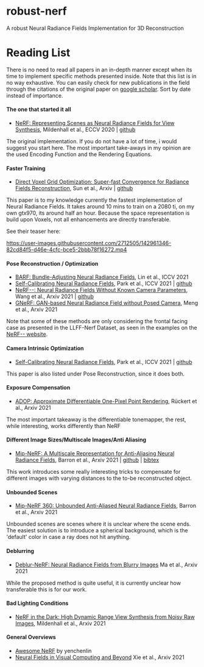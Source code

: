 # robust-nerf
A robust Neural Radiance Fields Implementation for 3D Reconstruction

# Reading List

There is no need to read all papers in an in-depth manner except when its time to implement specific methods presented inside. Note that this list is in no way exhaustive. You can easily check for new publications in the field through the citations of the original paper on [google scholar](https://scholar.google.de/scholar?hl=de&as_sdt=2005&sciodt=0,5&cites=9378169911033868166&scipsc=&q=&scisbd=1). Sort by date instead of importance.


#### The one that started it all
- [NeRF: Representing Scenes as Neural Radiance Fields for View Synthesis](https://www.matthewtancik.com/nerf), Mildenhall et al., ECCV 2020 | [github](https://github.com/bmild/nerf) 

The original implementation. If you do not have a lot of time, i would suggest you start here. The most important take-aways in my opinion are the used Encoding Function and the Rendering Equations.

#### Faster Training
- [Direct Voxel Grid Optimization: Super-fast Convergence for Radiance Fields Reconstruction](https://arxiv.org/abs/2111.11215), Sun et al., Arxiv | [github](https://github.com/sunset1995/DirectVoxGO)

This paper is to my knowledge currently the fastest implementation of Neural Radiance Fields. It takes around 10 mins to train on a 2080 ti, on my own gtx970, its around half an hour. Because the space representation is build upon Voxels, not all enhancements are directly transferable. 

See their teaser here:

https://user-images.githubusercontent.com/2712505/142961346-82cd84f5-d46e-4cfc-bce5-2bbb78f16272.mp4

#### Pose Reconstruction / Optimization
- [BARF: Bundle-Adjusting Neural Radiance Fields](https://chenhsuanlin.bitbucket.io/bundle-adjusting-NeRF/), Lin et al., ICCV 2021 
- [Self-Calibrating Neural Radiance Fields](https://postech-cvlab.github.io/SCNeRF/), Park et al., ICCV 2021 | [github](https://github.com/POSTECH-CVLab/SCNeRF) 
- [NeRF--: Neural Radiance Fields Without Known Camera Parameters](http://nerfmm.active.vision/), Wang et al., Arxiv 2021 | [github](https://github.com/ActiveVisionLab/nerfmm)
- [GNeRF: GAN-based Neural Radiance Field without Posed Camera](https://arxiv.org/abs/2103.15606), Meng et al., Arxiv 2021 

Note that some of these methods are only considering the frontal facing case as presented in the LLFF-Nerf Dataset, as seen in the examples on the [NeRF-- website](http://nerfmm.active.vision/).

#### Camera Intrinsic Optimization
- [Self-Calibrating Neural Radiance Fields](https://postech-cvlab.github.io/SCNeRF/), Park et al., ICCV 2021 | [github](https://github.com/POSTECH-CVLab/SCNeRF)

This paper is also listed under Pose Reconstruction, since it does both.

#### Exposure Compensation
- [ADOP: Approximate Differentiable One-Pixel Point Rendering](https://arxiv.org/abs/2110.06635), Rückert et al., Arxiv 2021

The most important takeaway is the differentiable tonemapper, the rest, while interesting, works differently than NeRF

#### Different Image Sizes/Multiscale Images/Anti Aliasing
- [Mip-NeRF: A Multiscale Representation for Anti-Aliasing Neural Radiance Fields](https://jonbarron.info/mipnerf/), Barron et al., Arxiv 2021 | [github](https://github.com/google/mipnerf) | [bibtex](./citations/mip-nerf.txt)

This work introduces some really interesting tricks to compensate for different images with varying distances to the to-be reconstructed object. 

#### Unbounded Scenes
- [Mip-NeRF 360: Unbounded Anti-Aliased Neural Radiance Fields](https://jonbarron.info/mipnerf360/), Barron et al., Arxiv 2021

Unbounded scenes are scenes where it is unclear where the scene ends. The easiest solution is to introduce a spherical background, which is the 'default' color in case a ray does not hit anything.


#### Deblurring
- [Deblur-NeRF: Neural Radiance Fields from Blurry Images](https://arxiv.org/abs/2111.14292) Ma et al., Arxiv 2021

While the proposed method is quite useful, it is currently unclear how transferable this is for our work.


#### Bad Lighting Conditions
- [NeRF in the Dark: High Dynamic Range View Synthesis from Noisy Raw Images](https://bmild.github.io/rawnerf/), Mildenhall et al., Arxiv 2021

#### General Overviews
- [Awesome NeRF](https://github.com/yenchenlin/awesome-NeRF) by yenchenlin
- [Neural Fields in Visual Computing and Beyond](https://neuralfields.cs.brown.edu/) Xie et al., Arxiv 2021


